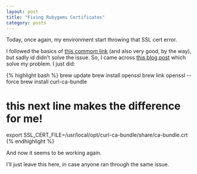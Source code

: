 ```yaml
---
layout: post
title: "Fixing Rubygems Certificates"
category: posts
---
```


Today, once again, my environment start throwing that SSL cert error.

I followed the basics of [this commom link][link-1] (and also very good, by
the way), but sadly id didn't solve the issue. So, I came across
[this blog post][link-2] which solve my problem. I just did:

{% highlight bash %}
brew update
brew install openssl
brew link openssl --force
brew install curl-ca-bundle
# this next line makes the difference for me!
export SSL_CERT_FILE=/usr/local/opt/curl-ca-bundle/share/ca-bundle.crt
{% endhighlight %}

And now it seems to be working again.

I'll just leave this here, in case anyone ran through the same issue.

[link-1]: http://railsapps.github.io/openssl-certificate-verify-failed.html
[link-2]: http://blog.digitalpierce.com/2013/11/28/gem-install-unable-to-download-data/
